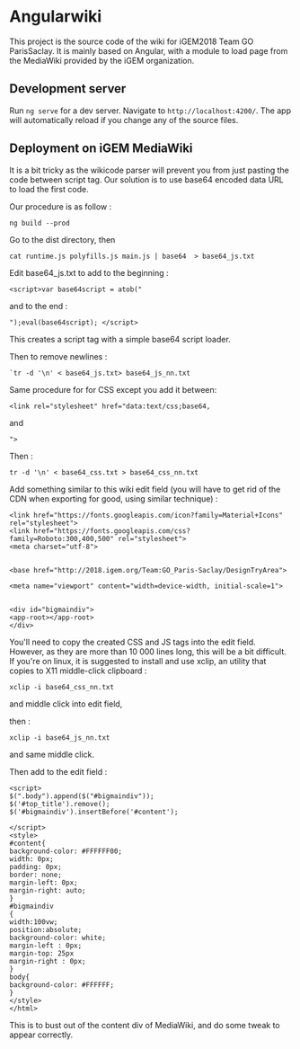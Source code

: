 # Angularwiki

This project is the source code of the wiki for iGEM2018 Team GO ParisSaclay. It is mainly based on Angular,
with a module to load page from the MediaWiki provided by the iGEM organization.


## Development server

Run `ng serve` for a dev server. Navigate to `http://localhost:4200/`. The app will automatically reload if you change any of the source files.

## Deployment on iGEM MediaWiki

It is a bit tricky as the wikicode parser will prevent you from just pasting the code between script tag.
Our solution is to use base64 encoded data URL to load the first code.


Our procedure is as follow :
  
    ng build --prod

Go to the dist directory, then

    cat runtime.js polyfills.js main.js | base64  > base64_js.txt

Edit base64_js.txt to add to the beginning :

    <script>var base64script = atob("

and to the end :
    
    ");eval(base64script); </script>

This creates a script tag with a simple base64 script loader.

Then to remove newlines :

    `tr -d '\n' < base64_js.txt> base64_js_nn.txt

Same procedure for for CSS except you add it between:

    <link rel="stylesheet" href="data:text/css;base64,

and

    ">

Then : 

    tr -d '\n' < base64_css.txt > base64_css_nn.txt


Add something similar to this wiki edit field (you will have to get rid of the CDN when exporting for good, using similar technique) :

 
  <html>
  
    <link href="https://fonts.googleapis.com/icon?family=Material+Icons" rel="stylesheet">
    <link href="https://fonts.googleapis.com/css?family=Roboto:300,400,500" rel="stylesheet">
    <meta charset="utf-8">
  
    
    <base href="http://2018.igem.org/Team:GO_Paris-Saclay/DesignTryArea">
  
    <meta name="viewport" content="width=device-width, initial-scale=1">
  
  
    <div id="bigmaindiv">
    <app-root></app-root>
    </div>

You'll need to copy the created CSS and JS tags into the edit field. However, as they are more than 10 000 lines long,
this will be a bit difficult. If you're on linux, it is suggested to install and use xclip, an utility that copies to X11 middle-click clipboard :


    xclip -i base64_css_nn.txt 

and middle click into edit field,

then :

    xclip -i base64_js_nn.txt 

and same middle click.

Then add to the edit field  :



    <script>
    $(".body").append($("#bigmaindiv"));
    $('#top_title').remove();
    $('#bigmaindiv').insertBefore('#content');
    
    </script>
    <style>
    #content{
    background-color: #FFFFFF00;
    width: 0px;
    padding: 0px;
    border: none;
    margin-left: 0px;
    margin-right: auto;
    }
    #bigmaindiv
    {
    width:100vw;
    position:absolute;
    background-color: white;
    margin-left : 0px;
    margin-top: 25px
    margin-right : 0px;
    }
    body{
    background-color: #FFFFFF;
    }
    </style>
    </html>

This is to bust out of the content div of MediaWiki, and do some tweak to appear correctly.

